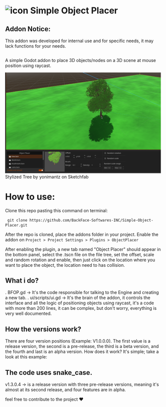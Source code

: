 # <img width="116" height="116" alt="icon" src="https://github.com/user-attachments/assets/a8a64a6b-405c-43d7-b232-2c63de5e2c26" /> Simple Object Placer

## Addon Notice:
This addon was developed for internal use and for specific needs, it may lack functions for your needs. 

##
A simple Godot addon to place 3D objects/nodes on a 3D scene at mouse position using raycast.

<img src="Screenshot.png">
Stylized Tree by yonimantz on Sketchfab

# How to use:
Clone this repo pasting this command on terminal:

```
 git clone https://github.com/BackFace-Softwares-INC/Simple-Object-Placer.git
```
After the repo is cloned, place the addons folder in your project.
Enable the addon on ```Project > Project Settings > Plugins > ObjectPlacer```

After enabling the plugin, a new tab named "Object Placer" should appear in the bottom panel, select the .tscn file on the file tree, set the offset, scale and random rotation and enable, then just click on the location where you want to place the object, the location need to has collision.

## What i do?
. BFOP.gd -> It's the code responsible for talking to the Engine and creating a new tab.
. ui/scripts/ui.gd -> It's the brain of the addon, it controls the interface and all the logic of positioning objects using raycast, it's a code with more than 200 lines, it can be complex, but don't worry, everything is very well documented.

## How the versions work?
There are four version positions (Example: V1.0.0.0). The first value is a release version, the second is a pre-release, the third is a beta version, and the fourth and last is an alpha version.
How does it work? It's simple; take a look at this example:

## The code uses snake_case.

v1.3.0.4 -> is a release version with three pre-release versions, meaning it's almost at its second release, and four features are in alpha.

feel free to contribute to the project ❤
